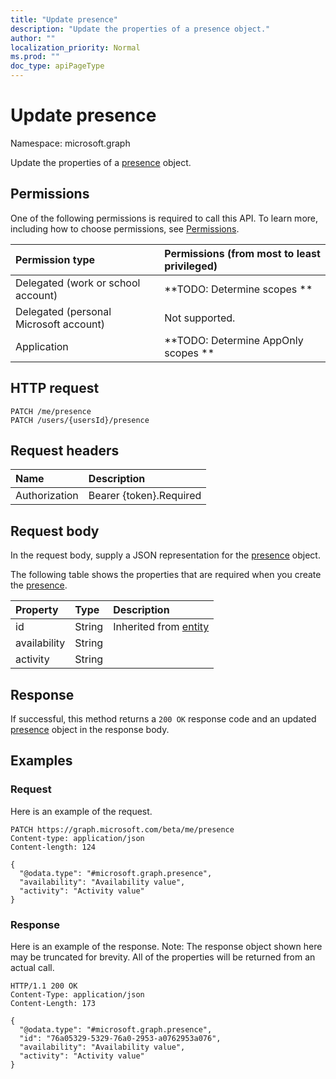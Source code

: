 ```yaml
---
title: "Update presence"
description: "Update the properties of a presence object."
author: ""
localization_priority: Normal
ms.prod: ""
doc_type: apiPageType
---
```


# Update presence

Namespace: microsoft.graph

Update the properties of a [presence](../resources/presence.md) object.

## Permissions
One of the following permissions is required to call this API. To learn more, including how to choose permissions, see [Permissions](/concepts/permissions-reference.md).

|Permission type|Permissions (from most to least privileged)|
|:---|:---|
|Delegated (work or school account)|**TODO: Determine scopes **|
|Delegated (personal Microsoft account)|Not supported.|
|Application|**TODO: Determine AppOnly scopes **|

## HTTP request
<!-- {
  "blockType": "ignored"
}
-->
``` http
PATCH /me/presence
PATCH /users/{usersId}/presence
```

## Request headers
|Name|Description|
|:---|:---|
|Authorization|Bearer {token}.Required|

## Request body
In the request body, supply a JSON representation for the [presence](../resources/presence.md) object.

The following table shows the properties that are required when you create the [presence](../resources/presence.md).

|Property|Type|Description|
|:---|:---|:---|
|id|String| Inherited from [entity](../resources/entity.md)|
|availability|String||
|activity|String||



## Response
If successful, this method returns a `200 OK` response code and an updated [presence](../resources/presence.md) object in the response body.

## Examples

### Request
Here is an example of the request.
<!-- {
  "blockType": "request",
  "name": "update_presence"
}
-->
``` http
PATCH https://graph.microsoft.com/beta/me/presence
Content-type: application/json
Content-length: 124

{
  "@odata.type": "#microsoft.graph.presence",
  "availability": "Availability value",
  "activity": "Activity value"
}
```

### Response
Here is an example of the response. Note: The response object shown here may be truncated for brevity. All of the properties will be returned from an actual call.
<!-- {
  "blockType": "response",
  "truncated": true
}
-->
``` http
HTTP/1.1 200 OK
Content-Type: application/json
Content-Length: 173

{
  "@odata.type": "#microsoft.graph.presence",
  "id": "76a05329-5329-76a0-2953-a0762953a076",
  "availability": "Availability value",
  "activity": "Activity value"
}
```

